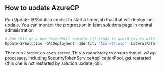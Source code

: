 ## How to update AzureCP

Run Update-SPSolution cmdlet to start a timer job that that will deploy the update. You can monitor the progression in farm solutions page in central administration.

```powershell
# Run this on a new PowerShell console (it tends to avoid issues with local cache of persisted objects, that could cause errors on such operations)
Update-SPSolution -GACDeployment -Identity "AzureCP.wsp" -LiteralPath "PATH TO WSP FILE"
```

Then run iisreset on each server. This is mandatory to ensure that all w3wp processes, including SecurityTokenServiceApplicationPool, get restarted (this one is not restarted by solution update job).
